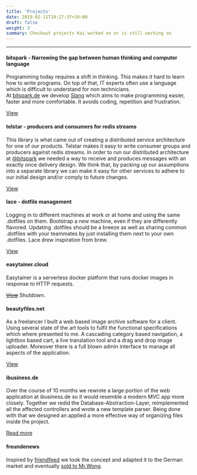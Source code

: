 ```yaml
---
title: 'Projects'
date: 2019-02-11T19:27:37+10:00
draft: false
weight: 3
summary: Checkout projects Kai worked on or is still working on
---
```


---

#### bitspark - Narrowing the gap between human thinking and computer language

Programming today requires a shift in thinking. This makes it hard to learn how to write programs. On top of that, IT experts often use a language which is difficult to understand for non technicians.  
At [bitspark.de](https://bitspark.de) we develop [Slang](https://github.com/Bitspark/slang) which aims to make programming easier, faster and more comfortable. It avoids coding, repetition and frustration.

[View](https://bitspark.de/slang/)

#### telstar - producers and consumers for redis streams

This library is what came out of creating a distributed service architecture for one of our products. Telstar makes it easy to write consumer groups and producers against redis streams.
In order to run our distributed architecture at [@bitspark](https://bitspark.de) we needed a way to receive and produces messages with an exactly once delivery design. We think that, by packing up our assumptions into a separate library we can make it easy for other services to adhere to our initial design and/or comply to future changes.

[View](https://github.com/Bitspark/telstar/)

#### lace - dotfile management

Logging in to different machines at work or at home and using the same .dotfiles on them. Bootstrap a new machine, even if they are differently flavored. Updating .dotfiles should be a breeze as well as sharing common .dotfiles with your teammates by just installing them next to your own .dotfiles. Lace drew inspiration from brew.

[View](https://github.com/kairichard/lace)

#### easytainer.cloud

Easytainer is a serverless docker platform that runs docker images in response to HTTP requests.

~~[View](https://easytainer.cloud)~~ Shutdown.

#### beautyfiles.net

As a freelancer I built a web based image archive software for a client. Using several state of the art tools to fulfil the functional specifications which where presented to me. A cascading category based navigation, a lightbox based cart, a live translation tool and a drag and drop image uploader. Moreover there is a full blown admin interface to manage all aspects of the application.

[View](https://beautyfiles.net)

#### ibusiness.de

Over the course of 10 months we rewrote a large portion of the web application at ibusiness.de so it would resemble a modern MVC app more closely. Together we redid the Database-Abstraction-Layer, reimplemented all the affected controllers and wrote a new template parser. Being done with that we designed an applied a more effective way of organizing files inside the project.

[Read more](https://ibusiness.de)

#### freundenews

Inspired by [friendfeed](https://en.wikipedia.org/wiki/FriendFeed) we took the concept and adapted it to the German market and eventually [sold to Mr.Wong](https://techcrunch.com/2009/02/04/copy-paste-get-acquired-mister-wong-buys-freundenews/).